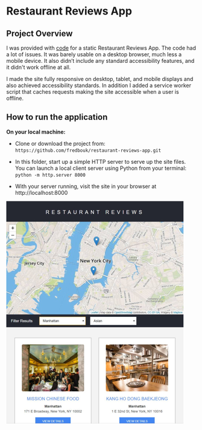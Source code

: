 # Restaurant Reviews App

## Project Overview

 I was provided with [code](https://github.com/udacity/mws-restaurant-stage-1) for a static Restaurant Reviews App. The code had a lot of issues. It was barely usable on a desktop browser, much less a mobile device. It also didn’t include any standard accessibility features, and it didn't work offline at all. 
 
I made the site fully responsive on desktop, tablet, and mobile displays and also achieved accessibility standards. In addition I added a service worker script that caches requests making the site accessible when a user is offline.

 ## How to run the application
 **On your local machine:**

 - Clone or download the project from: `https://github.com/fredbouk/restaurant-reviews-app.git`

- In this folder, start up a simple HTTP server to serve up the site files. You can launch a local client server using Python from your terminal:
`python -m http.server 8000`
    
- With your server running, visit the site in your browser at http://<span></span>localhost:8000


![Screenshot](img/screenshot.jpg?raw=true")
